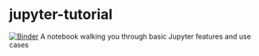 # jupyter-tutorial
[![Binder](https://mybinder.org/badge_logo.svg)](https://mybinder.org/v2/gh/jugoetz/jupyter-tutorial.git/master)
A notebook walking you through basic Jupyter features and use cases

